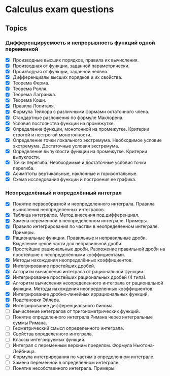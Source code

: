 # Calculus exam questions

## Topics
### Дифференцируемость и непрерывность функций одной переменной
     
 - [X] Производные высших порядков, правила их вычисления. 
 - [X] Производная от функции, заданной параметрически. 
 - [X] Производная от функции, заданной неявно. 
 - [X] Дифференциалы высших порядков и их свойства. 
 - [X] Теорема Ферма. 
 - [X] Теорема Ролля. 
 - [X] Теорема Лагранжа. 
 - [X] Теорема Коши. 
 - [X] Правила Лопиталя. 
 - [X] Формула Тейлора с различными формами остаточного члена. 
 - [X] Стандартные разложения по формуле Маклорена. 
 - [X] Условия постоянства функции на промежутке. 
 - [X] Определение функции, монотонной на промежутке. Критерии строгой и нестрогой монотонности. 
 - [X] Определение точки локального экстремума. Необходимое условие экстремума. Достаточные условия экстремума. 
 - [X] Определение выпуклости функции на промежутке. Критерии выпуклости. 
 - [X] Точки перегиба. Необходимые и достаточные условия точки перегиба. 
 - [X] Асимптоты вертикальные, наклонные и горизонтальные. 
 - [X] Схема исследования функции и построения ее графика.
     
### Неопределённый и определённый интеграл 

 - [X] Понятие первообразной и неопределенного интеграла. Правила вычисления неопределенных интегралов. 
 - [X] Таблица интегралов. Метод внесения под дифференциал. 
 - [X] Замена переменной в неопределенном интеграле. Примеры. 
 - [X] Правило интегрирования по частям в неопределенном интеграле. Примеры. 
 - [X] Рациональные функции. Правильные и неправильные дроби. Выделение целой части для неправильной дроби. 
 - [X] Простейшие рациональные дроби. Разложение правильной дроби на простейшие с неопределёнными коэффициентами. 
 - [X] Методы нахождения неопределённых коэффициентов. 
 - [X] Интегрирование простейших дробей. 
 - [X] Алгоритм вычисления интеграла от рациональной функции. 
 - [X] Интегрирование простейших рациональных дробей (4 типа). 
 - [X] Алгоритм вычисления неопределенного интеграла от рациональной функции. Методы нахождения неопределенных коэффициентов.
 - [X] Интегрирование дробно-линейных иррациональных функций. 
 - [X] Подстановки Эйлера. 
 - [X] Интегрирование дифференциального бинома. 
 - [ ] Вычисление интегралов от тригонометрических функций. 
 - [ ] Понятие определенного интеграла Римана через интегральные суммы Римана. 
 - [ ] Геометрический смысл определенного интеграла. 
 - [ ] Свойства определенного интеграла. 
 - [ ] Классы интегрируемых функций. 
 - [ ] Интеграл с переменным верхним пределом. Формула Ньютона-Лейбница. 
 - [ ] Формула интегрирования по частям в определенном интеграле. 
 - [ ] Замена переменной в определенном интеграле. 
 - [ ] Понятие несобственного интеграла. Примеры.
